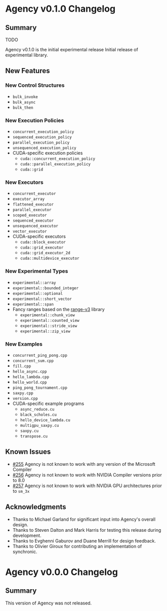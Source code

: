 Agency v0.1.0 Changelog
=======================

## Summary

TODO

Agency v0.1.0 is the initial experimental release 
Initial release of experimental library.

## New Features

### New Control Structures

  * `bulk_invoke`
  * `bulk_async`
  * `bulk_then`

### New Execution Policies

  * `concurrent_execution_policy`
  * `sequenced_execution_policy`
  * `parallel_execution_policy`
  * `unsequenced_execution_policy`
  * CUDA-specific execution policies
    * `cuda::concurrent_execution_policy`
    * `cuda::parallel_execution_policy`
    * `cuda::grid`

### New Executors

  * `concurrent_executor`
  * `executor_array`
  * `flattened_executor`
  * `parallel_executor`
  * `scoped_executor`
  * `sequenced_executor`
  * `unsequenced_executor`
  * `vector_executor`
  * CUDA-specific executors
    * `cuda::block_executor`
    * `cuda::grid_executor`
    * `cuda::grid_executor_2d`
    * `cuda::multidevice_executor`

### New Experimental Types

  * `experimental::array`
  * `experimental::bounded_integer`
  * `experimental::optional`
  * `experimental::short_vector`
  * `experimental::span`
  * Fancy ranges based on the [range-v3](http://github.com/ericniebler/range-v3) library
    * `experimental::chunk_view`
    * `experimental::counted_view`
    * `experimental::stride_view`
    * `experimental::zip_view`

### New Examples

  * `concurrent_ping_pong.cpp`
  * `concurrent_sum.cpp`
  * `fill.cpp`
  * `hello_async.cpp`
  * `hello_lambda.cpp`
  * `hello_world.cpp`
  * `ping_pong_tournament.cpp`
  * `saxpy.cpp`
  * `version.cpp`
  * CUDA-specific example programs
    * `async_reduce.cu`
    * `black_scholes.cu`
    * `hello_device_lambda.cu`
    * `multigpu_saxpy.cu`
    * `saxpy.cu`
    * `transpose.cu`

## Known Issues

  * [#255](../../issues/255) Agency is not known to work with any version of the Microsoft Compiler
  * [#256](../../issues/256) Agency is not known to work with NVIDIA Compiler versions prior to 8.0
  * [#257](../../issues/257) Agency is not known to work with NVIDIA GPU architectures prior to `sm_3x`

## Acknowledgments

  * Thanks to Michael Garland for significant input into Agency's overall design.
  * Thanks to Steven Dalton and Mark Harris for testing this release during development.
  * Thanks to Evghenni Gaburov and Duane Merrill for design feedback.
  * Thanks to Olivier Giroux for contributing an implementation of synchronic.


Agency v0.0.0 Changelog
=======================

## Summary

This version of Agency was not released.

